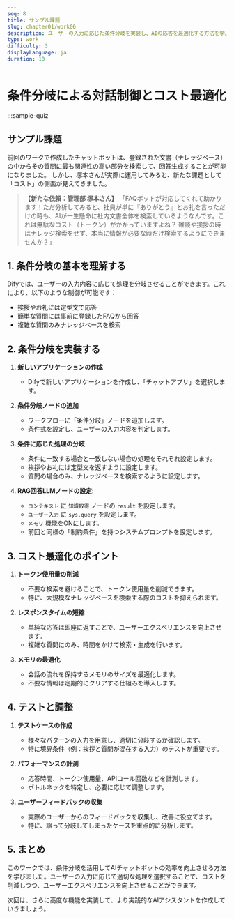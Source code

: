 ```yaml
---
seq: 8
title: サンプル課題
slug: chapter01/work06
description: ユーザーの入力に応じた条件分岐を実装し、AIの応答を最適化する方法を学ぶ
type: work
difficulty: 3
displayLanguage: ja
duration: 10
---
```


# 条件分岐による対話制御とコスト最適化

:::sample-quiz
## サンプル課題
前回のワークで作成したチャットボットは、登録された文書（ナレッジベース）の中からその質問に最も関連性の高い部分を検索して、回答生成することが可能になりました。
しかし、塚本さんが実際に運用してみると、新たな課題として「コスト」の側面が見えてきました。

> **【新たな依頼：管理部 塚本さん】**
> 「FAQボットが対応してくれて助かります！ただ分析してみると、社員が単に『ありがとう』とお礼を言っただけの時も、AIが一生懸命に社内文書全体を検索しているようなんです。これは無駄なコスト（トークン）がかかっていますよね？
> 雑談や挨拶の時はナレッジ検索をせず、本当に情報が必要な時だけ検索するようにできませんか？」

## 1. 条件分岐の基本を理解する

Difyでは、ユーザーの入力内容に応じて処理を分岐させることができます。これにより、以下のような制御が可能です：

- 挨拶やお礼には定型文で応答
- 簡単な質問には事前に登録したFAQから回答
- 複雑な質問のみナレッジベースを検索

## 2. 条件分岐を実装する

1. **新しいアプリケーションの作成**
   - Difyで新しいアプリケーションを作成し、「チャットアプリ」を選択します。

2. **条件分岐ノードの追加**
   - ワークフローに「条件分岐」ノードを追加します。
   - 条件式を設定し、ユーザーの入力内容を判定します。

3. **条件に応じた処理の分岐**
   - 条件に一致する場合と一致しない場合の処理をそれぞれ設定します。
   - 挨拶やお礼には定型文を返すように設定します。
   - 質問の場合のみ、ナレッジベースを検索するように設定します。

4. **RAG回答LLMノードの設定**:
   - `コンテキスト` に `知識取得` ノードの `result` を設定します。
   - `ユーザー入力` に `sys.query` を設定します。
   - `メモリ` 機能をONにします。
   - 前回と同様の「制約条件」を持つシステムプロンプトを設定します。

## 3. コスト最適化のポイント

1. **トークン使用量の削減**
   - 不要な検索を避けることで、トークン使用量を削減できます。
   - 特に、大規模なナレッジベースを検索する際のコストを抑えられます。

2. **レスポンスタイムの短縮**
   - 単純な応答は即座に返すことで、ユーザーエクスペリエンスを向上させます。
   - 複雑な質問にのみ、時間をかけて検索・生成を行います。

3. **メモリの最適化**
   - 会話の流れを保持するメモリのサイズを最適化します。
   - 不要な情報は定期的にクリアする仕組みを導入します。

## 4. テストと調整

1. **テストケースの作成**
   - 様々なパターンの入力を用意し、適切に分岐するか確認します。
   - 特に境界条件（例：挨拶と質問が混在する入力）のテストが重要です。

2. **パフォーマンスの計測**
   - 応答時間、トークン使用量、APIコール回数などを計測します。
   - ボトルネックを特定し、必要に応じて調整します。

3. **ユーザーフィードバックの収集**
   - 実際のユーザーからのフィードバックを収集し、改善に役立てます。
   - 特に、誤って分岐してしまったケースを重点的に分析します。

## 5. まとめ

このワークでは、条件分岐を活用してAIチャットボットの効率を向上させる方法を学びました。ユーザーの入力に応じて適切な処理を選択することで、コストを削減しつつ、ユーザーエクスペリエンスを向上させることができます。

次回は、さらに高度な機能を実装して、より実践的なAIアシスタントを作成していきましょう。
